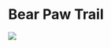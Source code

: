 # Bear Paw Trail

[![](https://substackcdn.com/image/fetch/w_1456,c_limit,f_auto,q_auto:good,fl_progressive:steep/https%3A%2F%2Fsubstack-post-media.s3.amazonaws.com%2Fpublic%2Fimages%2F80c28a1e-8975-492c-8954-80b3efde8a61_768x1024.jpeg)](https://substackcdn.com/image/fetch/f_auto,q_auto:good,fl_progressive:steep/https%3A%2F%2Fsubstack-post-media.s3.amazonaws.com%2Fpublic%2Fimages%2F80c28a1e-8975-492c-8954-80b3efde8a61_768x1024.jpeg)
